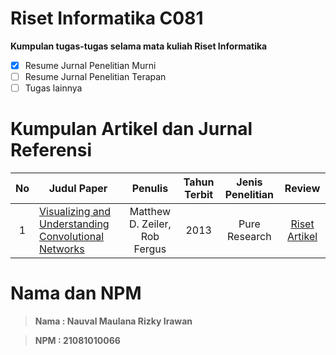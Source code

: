 # Riset Informatika C081 
**Kumpulan tugas-tugas selama mata kuliah Riset Informatika**
- [x] Resume Jurnal Penelitian Murni 
- [ ] Resume Jurnal Penelitian Terapan
- [ ] Tugas lainnya
# Kumpulan Artikel dan Jurnal Referensi
| No | Judul Paper | Penulis |Tahun Terbit| Jenis Penelitian | Review |
|:--:|---|:---:|:---:|:---:|:---:|
|1|[Visualizing and Understanding Convolutional Networks](https://arxiv.org/abs/1311.2901 )|Matthew D. Zeiler, Rob Fergus|2013|Pure Research|[Riset Artikel ](https://github.com/NauvalMRI/Riset-Informatika-C081_21081010066_Nauval-Maulana-Rizky-Irawan/blob/main/Resume_Artikel%20Pure%20Riset.pdf)

# Nama dan NPM
> **Nama : Nauval Maulana Rizky Irawan**

> **NPM : 21081010066**
